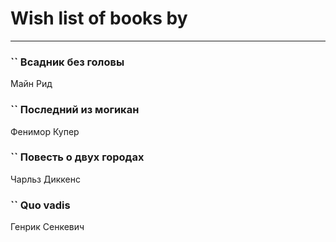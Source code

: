 # Wish list of books by [](http://vk.com/id128917939)
---

### `` Всадник без головы
Майн Рид

### `` Последний из могикан
Фенимор Купер

### `` Повесть о двух городах
Чарльз Диккенс

### `` Quo vadis
Генрик Сенкевич

